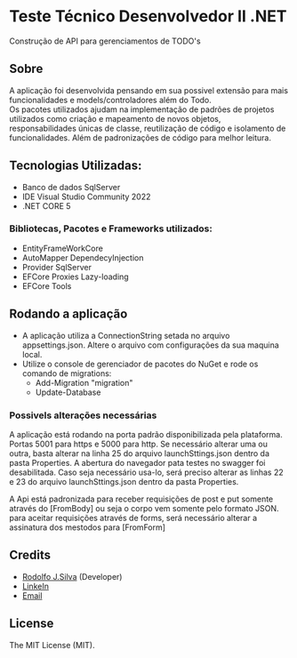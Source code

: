 # Teste Técnico Desenvolvedor II .NET
Construção de API para gerenciamentos de TODO's <br>

## Sobre 
A aplicação foi desenvolvida pensando em sua possivel extensão para mais funcionalidades e models/controladores além do Todo. <br>
Os pacotes utilizados ajudam na implementação de padrões de projetos utilizados 
como criação e mapeamento de novos objetos, responsabilidades únicas de classe, 
reutilização de código e isolamento de funcionalidades.
Além de padronizações de código para melhor leitura.

## Tecnologias Utilizadas: 
 - Banco de dados SqlServer
 - IDE Visual Studio Community 2022
 - .NET CORE 5

### Bibliotecas, Pacotes e Frameworks utilizados:
 - EntityFrameWorkCore
 - AutoMapper DependecyInjection
 - Provider SqlServer
 - EFCore Proxies Lazy-loading
 - EFCore Tools

## Rodando a aplicação
 - A aplicação utiliza a ConnectionString setada no arquivo appsettings.json. Altere o arquivo com configurações da sua maquina local.
 - Utilize o console de gerenciador de pacotes do NuGet e rode os comando de migrations: 
	- Add-Migration "migration"
	- Update-Database

### Possivels alterações necessárias
A aplicação está rodando na porta padrão disponibilizada pela plataforma. Portas 5001 para https e 5000 para http.
Se necessário alterar uma ou outra, basta alterar na linha 25 do arquivo launchSttings.json dentro da pasta Properties.
A abertura do navegador pata testes no swagger foi desabilitada. Caso seja necessário usa-lo,
será preciso alterar as linhas 22 e 23 do arquivo launchSttings.json dentro da pasta Properties.

A Api está padronizada para receber requisições de post e put
somente através do [FromBody] ou seja o corpo vem somente pelo formato JSON.
para aceitar requisições através de forms, será necessário alterar a assinatura dos mestodos para [FromForm]


## Credits
- [Rodolfo J.Silva](https://github.com/lrodolfol) (Developer)
- [LinkeIn](https://www.linkedin.com/in/rodolfoj-silva/)
- [Email](rodolfo0ti@gmail.com)

## License
The MIT License (MIT).
